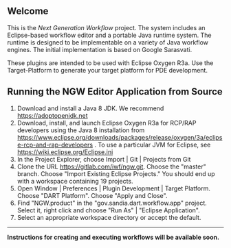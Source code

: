 Welcome
-------

This is the *Next Generation Workflow* project. The system includes an
Eclipse-based workflow editor and a portable Java runtime system. The
runtime is designed to be implementable on a variety of Java workflow
engines. The initial implementation is based on Google Sarasvati.

These plugins are intended to be used with Eclipse Oxygen R3a. Use the
Target-Platform to generate your target platform for PDE development. 

Running	the NGW	Editor Application from Source
-----------

 1. Download and install a Java 8 JDK. We recommend https://adoptopenjdk.net
 2. Download, install, and launch Eclipse Oxygen R3a for RCP/RAP developers using the Java 8 installation from
    https://www.eclipse.org/downloads/packages/release/oxygen/3a/eclipse-rcp-and-rap-developers . To use a
    particular JVM for Eclipse, see https://wiki.eclipse.org/Eclipse.ini
 2. In the Project Explorer, choose Import | Git | Projects from Git
 3. Clone the URL https://gitlab.com/iwf/ngw.git. Choose the "master" branch. Choose "Import Existing Eclipse Projects." You should end 
 up with a workspace containing 19 projects.
 4. Open Window | Preferences | Plugin Development | Target Platform. Choose "DART Platform". Choose "Apply and Close".
 5. Find "NGW.product" in the "gov.sandia.dart.workflow.app" project. Select it, right click and choose "Run As" | "Eclipse Application".
 6. Select an appropriate workspace directory or accept the default. 

-------------

**Instructions for creating and executing workflows will be available soon.**
 

